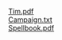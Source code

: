 [Tim.pdf](https://media.githubusercontent.com/media/MKutay/cdn/main/./dnd/5e/Charaters/Tim/Tim.pdf)  
[Campaign.txt](./Campaign.txt)  
[Spellbook.pdf](https://media.githubusercontent.com/media/MKutay/cdn/main/./dnd/5e/Charaters/Tim/Spellbook.pdf)  
